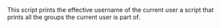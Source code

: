 This script prints the effective username of the current user
a script that prints all the groups the current user is part of.
